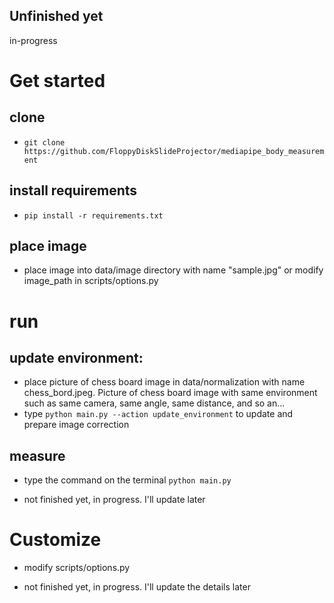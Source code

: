 ## Unfinished yet
 in-progress
 


# Get started
## clone
- `git clone https://github.com/FloppyDiskSlideProjector/mediapipe_body_measurement`

## install requirements
- `pip install -r requirements.txt`

## place image
- place image into data/image directory with name "sample.jpg" or modify image_path in scripts/options.py

# run
## update environment: 
- place picture of chess board image in data/normalization with name chess_bord.jpeg. Picture of chess board image with same environment such as same camera, same angle, same distance, and so an...
- type `python main.py --action update_environment` to update and prepare image correction
## measure
- type the command on the terminal `python main.py`

- not finished yet, in progress. I'll update later

# Customize
- modify scripts/options.py

- not finished yet, in progress. I'll update the details later
